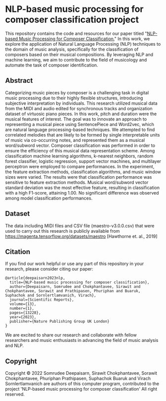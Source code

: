 # NLP-based music processing for composer classification project
This repository contains the code and resources for our paper titled "[NLP-based Music Processing for Composer Classification.](https://www.nature.com/articles/s41598-023-40332-0)" In this work, we explore the application of Natural Language Processing (NLP) techniques to the domain of music analysis, specifically for the classification of composers based on their musical compositions. By leveraging NLP and machine learning, we aim to contribute to the field of musicology and automate the task of composer identification.

## Abstract
Categorizing music pieces by composer is a challenging task in digital music processing due to their highly flexible structures, introducing subjective interpretation by individuals. This research utilized musical data from the MIDI and audio edited for synchronous tracks and organization dataset of virtuosic piano pieces. In this work, pitch and duration were the musical features of interest. The goal was to innovate an approach to representing a musical piece using SentencePiece and Word2vec, which are natural language processing-based techniques. We attempted to find correlated melodies that are likely to be formed by single interpretable units of music via co-occurring notes, and represented them as a musical word/subword vector. Composer classification was performed in order to ensure the efficiency of this musical data representation scheme. Among classification machine learning algorithms, k-nearest neighbors, random forest classifier, logistic regression, support vector machines, and multilayer perceptron were employed to compare performances. In the experiment, the feature extraction methods, classification algorithms, and music window sizes were varied. The results were that classification performance was sensitive to feature extraction methods. Musical word/subword vector standard deviation was the most effective feature, resulting in classification with a high F1-score, attaining 1.00. No significant difference was observed among model classification performances.

## Dataset
The data including MIDI files and CSV file (maestro-v3.0.0.csv) that were used to carry out this research is publicly available from https://magenta.tensorflow.org/datasets/maestro [Hawthorne et. al., 2019]


## Citation

If you find our work helpful or use any part of this repository in your research, please consider citing our paper:

```
@article{deepaisarn2023nlp,
  title={NLP-based music processing for composer classification},
  author={Deepaisarn, Somrudee and Chokphantavee, Sirawit and Chokphantavee, Sorawit and Prathipasen, Phuriphan and Buaruk, Suphachok and Sornlertlamvanich, Virach},
  journal={Scientific Reports},
  volume={13},
  number={1},
  pages={13228},
  year={2023},
  publisher={Nature Publishing Group UK London}
}
```

We are excited to share our research and collaborate with fellow researchers and music enthusiasts in advancing the field of music analysis and NLP.

## Copyright
Copyright © 2022 Somrudee Deepaisarn, Sirawit Chokphantavee, Sorawit Chokphantavee, Phuriphan Prathipasen, Suphachok Buaruk and Virach Sornlertlamvanich are authors of this computer program, contributed to the project 'NLP-based music processing for composer classification' All right reserved.
